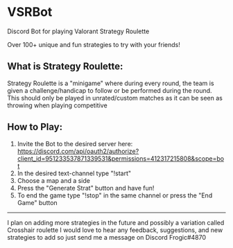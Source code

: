 # VSRBot
Discord Bot for playing Valorant Strategy Roulette

Over 100+ unique and fun strategies to try with your friends!

What is Strategy Roulette:
------------------------------------------------------
Strategy Roulette is a "minigame" where during every round, the team is given a challenge/handicap
to follow or be performed during the round. This should only be played in unrated/custom matches as 
it can be seen as throwing when playing competitive

How to Play:
------------------------------------------------------
1. Invite the Bot to the desired server here: https://discord.com/api/oauth2/authorize?client_id=951233537871339531&permissions=412317215808&scope=bot
2. In the desired text-channel type "!start"
3. Choose a map and a side
4. Press the "Generate Strat" button and have fun!
5. To end the game type "!stop" in the same channel or press the "End Game" button
-----------------------------------------------------

I plan on adding more strategies in the future and possibly a variation called Crosshair roulette
I would love to hear any feedback, suggestions, and new strategies to add so just send me a message
on Discord Frogic#4870
